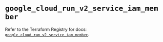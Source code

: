 # `google_cloud_run_v2_service_iam_member`

Refer to the Terraform Registry for docs: [`google_cloud_run_v2_service_iam_member`](https://registry.terraform.io/providers/hashicorp/google-beta/6.48.0/docs/resources/google_cloud_run_v2_service_iam_member).
